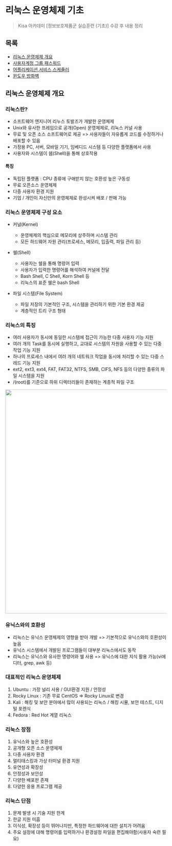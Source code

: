 # 리눅스 운영체제 기초

> Kisa 아카데미 [정보보호제품군 실습훈련 (기초)] 수강 후 내용 정리

## 목록

- [리눅스 운영체제 개요](#리눅스-운영체제-개요)
- [사용자계정,그룹,패스워드]()
- [어플리케이션,서비스,스케쥴러]()
- [윈도우 방화벽]()

## 리눅스 운영체제 개요

### 리눅스란?

- 소프트웨어 엔지니어 리누스 토발즈가 개발한 운영체제
- Unix와 유사한 프레임으로 공개(Open) 운영체제로, 리눅스 커널 사용
- 무료 및 오픈 소스 소프트웨어로 제공 => 사용자들이 자유롭게 코드를 수정하거나 배포할 수 있음
- 가정용 PC, 서버, 모바일 기기, 임베디드 시스템 등 다양한 플랫폼에서 사용
- 사용자와 시스템이 쉡(Shell)을 통해 상호작용

#### 특징
- 독립된 플랫폼 : CPU 종류에 구애받지 않는 호환성 높은 구동성
- 무료 오픈소스 운영체제
- 다중 사용자 환경 지원
- 기업 / 개인이 자신만의 운영체제로 완성시켜 배포 / 판매 가능

### 리눅스 운영체제 구성 요소

- 커널(Kernel)

    - 운영체제의 핵심으로 메모리에 상주하며 시스템 관리
    - 모든 하드웨어 자원 관리(프로세스, 메모리, 입출력, 파일 관리 등)

- 쉘(Shell)

    - 사용자는 쉘을 통해 명령어 입력
    - 사용자가 입력한 명령어를 해석하여 커널에 전달
    - Bash Shell, C Shell, Korn Shell 등
    - 리눅스의 표준 쉘은 bash Shell

- 파일 시스템(File System)

    - 파일 저장의 기본적인 구조, 시스템을 관리하기 위한 기본 환경 제공
    - 계층적인 트리 구조 형태
 
### 리눅스의 특징

- 여러 사용자가 동시에 동일한 시스템에 접근이 가능한 다중 사용자 기능 지원
- 여러 개의 Task를 동시에 실행하고, 교대로 시스템의 자원을 사용할 수 있는 다중 작업 기능 지원
- 하나의 프로세스 내에서 여러 개의 네트워크 작업을 동시에 처리할 수 있는 다중 스레드 기능 지원
- ext2, ext3, ext4, FAT, FAT32, NTFS, SMB, CIFS, NFS 등의 다양한 종류의 파일 시스템을 지원
- /(root)를 기준으로 하위 디렉터리들이 존재하는 계층적 파일 구조

<img src="https://blog.kakaocdn.net/dn/WRrYP/btrlOWYtekx/UHBRuBwZSwQ96I06kpkwNk/img.png" width="700">

### 유닉스와의 호환성

- 리눅스는 유닉스 운영체제의 영향을 받아 개발 => 기본적으로 유닉스와의 호환성이 높음
- 유닉스 시스템에서 개발된 프로그램들이 대부분 리눅스에서도 동작
- 리눅스는 유닉스와 유사한 명령어와 쉘 사용 => 유닉스에 대한 지식 활용 가능(vi에디터, grep, awk 등)

### 대표적인 리눅스 운영체제

1. Ubuntu : 가장 널리 사용 / GUI환경 지원 / 안정성
2. Rocky Linux : 기존 무료 CentOS => Rocky Linux로 변경
3. Kali : 해킹 및 보안 분야에서 많이 사용되는 리눅스 / 해킹 시뮬, 보안 테스트, 디지털 포렌식
4. Fedora : Red Hot 계열 리눅스

### 리눅스 장점

1. 유닉스와 높은 호환성
2. 공개형 오픈 소스 운영체제
3. 다중 사용자 환경
4. 멀티태스킹과 가상 터미널 환경 지원
5. 유연성과 확장성
6. 안정성과 보안성
7. 다양한 배포판 존재
8. 다양한 응용 프로그램 제공

### 리눅스 단점

1. 문제 발생 시 기술 지원 한계
2. 한글 지원 미흡
3. 이식성, 확장성 등이 뛰어나지만, 특정한 하드웨어에 대한 설치가 어려움
4. 주요 설정에 대해 명령어를 입력하거나 환경설정 파일을 편집해야함(사용자 숙련 필요)
